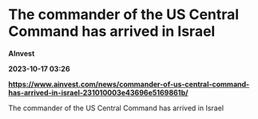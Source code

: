 # The commander of the US Central Command has arrived in Israel
**AInvest**

**2023-10-17 03:26**

**https://www.ainvest.com/news/commander-of-us-central-command-has-arrived-in-israel-231010003e43696e5169861b/**

The commander of the US Central Command has arrived in Israel